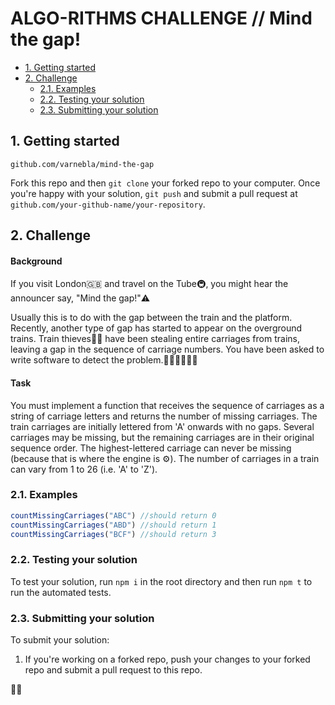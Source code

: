 # ALGO-RITHMS CHALLENGE // Mind the gap!

- [1. Getting started](#1-getting-started)
- [2. Challenge](#2-challenge)
  - [2.1. Examples](#21-examples)
  - [2.2. Testing your solution](#22-testing-your-solution)
  - [2.3. Submitting your solution](#23-submitting-your-solution)

## 1. Getting started
  `github.com/varnebla/mind-the-gap`

Fork this repo and then `git clone` your forked repo to your computer.
Once you're happy with your solution, `git push` and submit a pull request at
`github.com/your-github-name/your-repository`.

## 2. Challenge

#### Background
If you visit London🇬🇧 and travel on the Tube🚇, you might hear the announcer say, "Mind the gap!"⚠️

Usually this is to do with the gap between the train and the platform. Recently, another type of gap has started to appear on the overground trains. Train thieves🏴‍☠️ have been stealing entire carriages from trains, leaving a gap in the sequence of carriage numbers. You have been asked to write software to detect the problem.👩🏽‍💻👨🏻‍💻

#### Task
You must implement a function that receives the sequence of carriages as a string of carriage letters and returns the number of missing carriages. The train carriages are initially lettered from 'A' onwards with no gaps. Several carriages may be missing, but the remaining carriages are in their original sequence order. The highest-lettered carriage can never be missing (because that is where the engine is ⚙️). The number of carriages in a train can vary from 1 to 26 (i.e. 'A' to 'Z').

### 2.1. Examples

```js
countMissingCarriages("ABC") //should return 0 
countMissingCarriages("ABD") //should return 1 
countMissingCarriages("BCF") //should return 3 
```

### 2.2. Testing your solution
To test your solution, run `npm i` in the root directory
and then run `npm t` to run the automated tests.

### 2.3. Submitting your solution

To submit your solution:

1. If you're working on a forked repo, push your changes to your forked repo and submit a pull request to this repo.

🤘🎉
